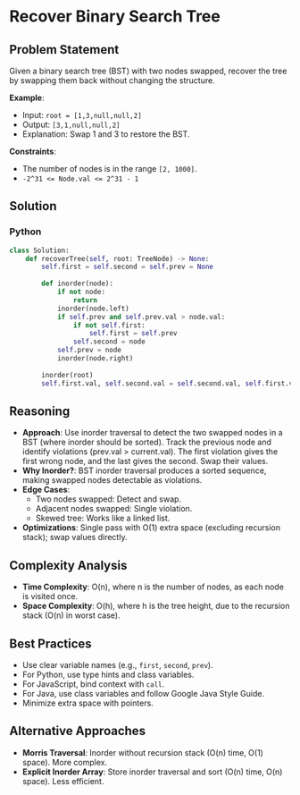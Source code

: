 # Recover Binary Search Tree

## Problem Statement
Given a binary search tree (BST) with two nodes swapped, recover the tree by swapping them back without changing the structure.

**Example**:
- Input: `root = [1,3,null,null,2]`
- Output: `[3,1,null,null,2]`
- Explanation: Swap 1 and 3 to restore the BST.

**Constraints**:
- The number of nodes is in the range `[2, 1000]`.
- `-2^31 <= Node.val <= 2^31 - 1`

## Solution

### Python
```python
class Solution:
    def recoverTree(self, root: TreeNode) -> None:
        self.first = self.second = self.prev = None
        
        def inorder(node):
            if not node:
                return
            inorder(node.left)
            if self.prev and self.prev.val > node.val:
                if not self.first:
                    self.first = self.prev
                self.second = node
            self.prev = node
            inorder(node.right)
        
        inorder(root)
        self.first.val, self.second.val = self.second.val, self.first.val
```

## Reasoning
- **Approach**: Use inorder traversal to detect the two swapped nodes in a BST (where inorder should be sorted). Track the previous node and identify violations (prev.val > current.val). The first violation gives the first wrong node, and the last gives the second. Swap their values.
- **Why Inorder?**: BST inorder traversal produces a sorted sequence, making swapped nodes detectable as violations.
- **Edge Cases**:
  - Two nodes swapped: Detect and swap.
  - Adjacent nodes swapped: Single violation.
  - Skewed tree: Works like a linked list.
- **Optimizations**: Single pass with O(1) extra space (excluding recursion stack); swap values directly.

## Complexity Analysis
- **Time Complexity**: O(n), where n is the number of nodes, as each node is visited once.
- **Space Complexity**: O(h), where h is the tree height, due to the recursion stack (O(n) in worst case).

## Best Practices
- Use clear variable names (e.g., `first`, `second`, `prev`).
- For Python, use type hints and class variables.
- For JavaScript, bind context with `call`.
- For Java, use class variables and follow Google Java Style Guide.
- Minimize extra space with pointers.

## Alternative Approaches
- **Morris Traversal**: Inorder without recursion stack (O(n) time, O(1) space). More complex.
- **Explicit Inorder Array**: Store inorder traversal and sort (O(n) time, O(n) space). Less efficient.